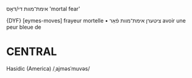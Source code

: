 אימת־מוות
די/דאָס
'mortal fear'

{DYF}
[eymes-moves] frayeur mortelle
• ציטערן אימת־מוות פֿאַר avoir une peur bleue de

CENTRAL
========

Hasidic (America)
/ˌajməsˈmuvəs/